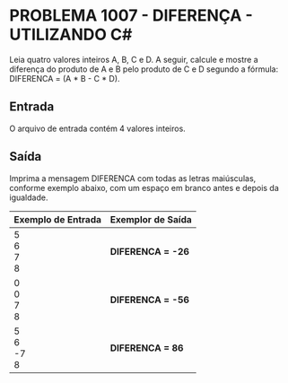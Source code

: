 # PROBLEMA 1007 - DIFERENÇA - UTILIZANDO C#

Leia quatro valores inteiros A, B, C e D. A seguir, calcule e mostre a diferença do produto de A e B pelo produto de C e D segundo a fórmula: DIFERENCA = (A * B - C * D). 

## Entrada
O arquivo de entrada contém 4 valores inteiros.

## Saída
Imprima a mensagem DIFERENCA com todas as letras maiúsculas, conforme exemplo abaixo, com um espaço em branco antes e depois da igualdade.


| Exemplo de Entrada | Exemplor de Saída   |
|--------------------|-------------------  |
| 5<br>6<br>7<br>8   | **DIFERENCA = -26** |  
| 0<br>0<br>7<br>8   | **DIFERENCA = -56** |
| 5<br>6<br>-7<br>8  | **DIFERENCA = 86**  |